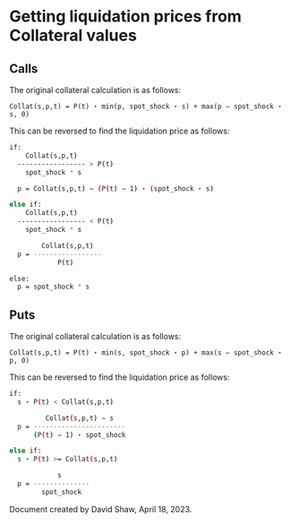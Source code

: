 # Getting liquidation prices from Collateral values

## Calls

The original collateral calculation is as follows:

`Collat(s,p,t) = P(t) ⋆ min(p, spot_shock ⋆ s) + max(p − spot_shock ⋆ s, 0)`

This can be reversed to find the liquidation price as follows:

```sh
if:
    Collat(s,p,t)
  ----------------- > P(t)
    spot_shock * s

  p = Collat(s,p,t) − (P(t) − 1) ⋆ (spot_shock ⋆ s)

else if:
    Collat(s,p,t)
  ----------------- < P(t)
    spot_shock * s

        Collat(s,p,t)
  p = -----------------
            P(t)

else:
  p = spot_shock * s
```

## Puts

The original collateral calculation is as follows:

`Collat(s,p,t) = P(t) ⋆ min(s, spot_shock ⋆ p) + max(s − spot_shock ⋆ p, 0)`

This can be reversed to find the liquidation price as follows:

```sh
if:
  s ⋆ P(t) < Collat(s,p,t)

         Collat(s,p,t) − s
  p = -----------------------
      (P(t) − 1) ⋆ spot_shock

else if:
  s ⋆ P(t) >= Collat(s,p,t)

            s
  p = --------------
        spot_shock
```

Document created by David Shaw, April 18, 2023.
